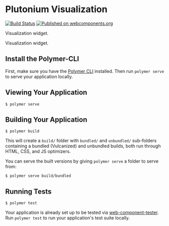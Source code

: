 # Plutonium Visualization 

[![Build Status](https://travis-ci.org/lordoftheflies/plutonium-chart-widget.svg?branch=master)](https://travis-ci.org/lordoftheflies/plutonium-visualization)
[![Published on webcomponents.org](https://img.shields.io/badge/webcomponents.org-published-blue.svg)](https://www.webcomponents.org/element/lordoftheflies/plutonium-visualization)

Visualization widget.


Visualization widget.

## Install the Polymer-CLI

First, make sure you have the [Polymer CLI](https://www.npmjs.com/package/polymer-cli) installed. Then run `polymer serve` to serve your application locally.

## Viewing Your Application

```
$ polymer serve
```

## Building Your Application

```
$ polymer build
```

This will create a `build/` folder with `bundled/` and `unbundled/` sub-folders
containing a bundled (Vulcanized) and unbundled builds, both run through HTML,
CSS, and JS optimizers.

You can serve the built versions by giving `polymer serve` a folder to serve
from:

```
$ polymer serve build/bundled
```

## Running Tests

```
$ polymer test
```

Your application is already set up to be tested via [web-component-tester](https://github.com/Polymer/web-component-tester). Run `polymer test` to run your application's test suite locally.
